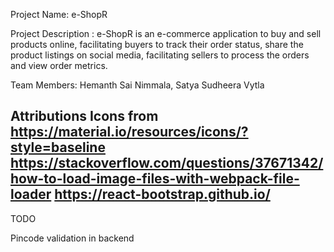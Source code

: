 Project Name: e-ShopR

Project Description :
e-ShopR is an e-commerce application to buy and sell products online, facilitating buyers to track their order status, share the product listings on social media, facilitating sellers to process the orders and view order metrics.

Team Members: Hemanth Sai Nimmala, Satya Sudheera Vytla

Attributions
Icons from https://material.io/resources/icons/?style=baseline
https://stackoverflow.com/questions/37671342/how-to-load-image-files-with-webpack-file-loader
https://react-bootstrap.github.io/
--------

TODO

Pincode validation in backend
